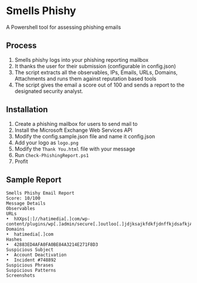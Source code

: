 # Smells Phishy
A Powershell tool for assessing phishing emails

## Process

1. Smells phishy logs into your phishing reporting mailbox
2. It thanks the user for their submission (configurable in config.json)
3. The script extracts all the observables, IPs, Emails, URLs, Domains, Attachments and runs them against reputation based tools
4. The script gives the email a score out of 100 and sends a report to the designated security analyst.

## Installation

1. Create a phishing mailbox for users to send mail to
2. Install the Microsoft Exchange Web Services API
3. Modify the config.sample.json file and name it config.json
4. Add your logo as `logo.png`
5. Modify the `Thank You.html` file with your message
6. Run `Check-PhishingReport.ps1`
7. Profit

## Sample Report

```
Smells Phishy Email Report
Score: 10/100
Message Details
Observables
URLs
•  hXXps[:]//hatimedia[.]com/wp-content/plugins/wp[.]admin/secure[.]outloo[.]jdjksajkfdkfjdnffkjdsafkjAKKFDKFJDKFJKDF/ac90c11a260d0bbcf2c15b3e64198dd9/
Domains
•  hatimedia[.]com
Hashes
•  42883ED4AFA0FA0BE84A3214E271F8D3
Suspicious Subject
•  Account Deactivation
•  Incident #748892
Suspicious Phrases
Suspicious Patterns
Screenshots
 
 
```

